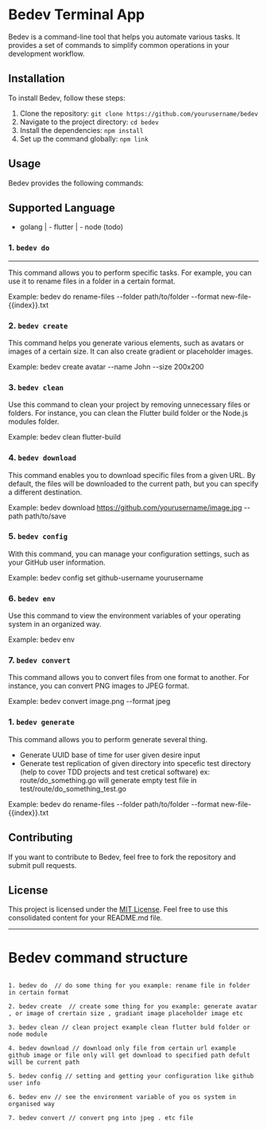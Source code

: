 # Bedev Terminal App

Bedev is a command-line tool that helps you automate various tasks. It provides a set of commands to simplify common operations in your development workflow.

## Installation

To install Bedev, follow these steps:

1. Clone the repository: `git clone https://github.com/yourusername/bedev`
2. Navigate to the project directory: `cd bedev`
3. Install the dependencies: `npm install`
4. Set up the command globally: `npm link`

## Usage

Bedev provides the following commands:

## Supported Language
 - golang
| - flutter
| - node (todo) 

### 1. `bedev do`
----
This command allows you to perform specific tasks. For example, you can use it to rename files in a folder in a certain format.

Example:
bedev do rename-files --folder path/to/folder --format new-file-{{index}}.txt



### 2. `bedev create`

This command helps you generate various elements, such as avatars or images of a certain size. It can also create gradient or placeholder images.

Example:
bedev create avatar --name John --size 200x200


### 3. `bedev clean`

Use this command to clean your project by removing unnecessary files or folders. For instance, you can clean the Flutter build folder or the Node.js modules folder.

Example:
bedev clean flutter-build



### 4. `bedev download`

This command enables you to download specific files from a given URL. By default, the files will be downloaded to the current path, but you can specify a different destination.

Example:
bedev download https://github.com/yourusername/image.jpg --path path/to/save


### 5. `bedev config`

With this command, you can manage your configuration settings, such as your GitHub user information.

Example:
bedev config set github-username yourusername


### 6. `bedev env`

Use this command to view the environment variables of your operating system in an organized way.

Example:
bedev env


### 7. `bedev convert`

This command allows you to convert files from one format to another. For instance, you can convert PNG images to JPEG format.

Example:
bedev convert image.png --format jpeg



### 1. `bedev generate`

This command allows you to perform generate several thing.
- Generate UUID base of time for user given desire input
- Generate test replication of given directory into specefic test directory (help to cover TDD projects and test cretical software) ex:  route/do_something.go will generate empty test file in test/route/do_something_test.go 

Example:
bedev do rename-files --folder path/to/folder --format new-file-{{index}}.txt


## Contributing

If you want to contribute to Bedev, feel free to fork the repository and submit pull requests.

## License

This project is licensed under the [MIT License](LICENSE).
Feel free to use this consolidated content for your README.md file.



---

# Bedev command structure 

```

1. bedev do  // do some thing for you example: rename file in folder in certain format 

2. bedev create  // create some thing for you example: generate avatar , or image of crertain size , gradiant image placeholder image etc

3. bedev clean // clean project example clean flutter buld folder or node module 

4. bedev download // download only file from certain url example github image or file only will get download to specified path defult will be current path

5. bedev config // setting and getting your configuration like github user info 

6. bedev env // see the environment variable of you os system in organised way

7. bedev convert // convert png into jpeg . etc file


```